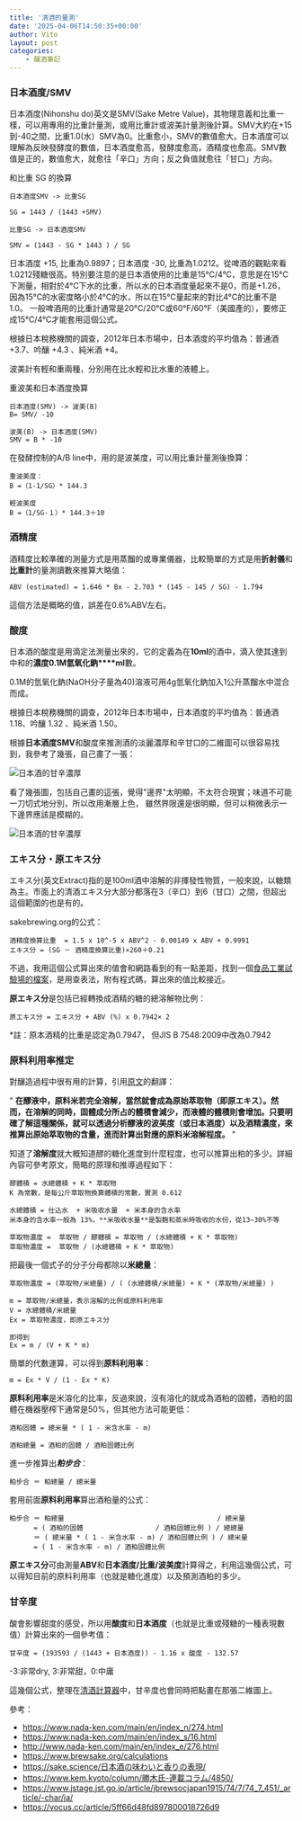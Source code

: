 ```yaml
---
title: '清酒的量測'
date: '2025-04-06T14:50:35+00:00'
author: Vito
layout: post
categories:
    - 釀酒筆記
---
```


### 日本酒度/SMV
日本酒度(Nihonshu do)英文是SMV(Sake Metre Value)，其物理意義和比重一樣，可以用專用的比重計量測，或用比重計或波美計量測後計算。SMV大約在+15到-40之間，比重1.0(水）SMV為0。比重愈小，SMV的數值愈大。日本酒度可以理解為反映發酵度的數值，日本酒度愈高，發酵度愈高，酒精度也愈高。SMV數值是正的，數值愈大，就愈往「辛口」方向；反之負值就愈往「甘口」方向。

和比重 SG 的換算

```
日本酒度SMV -> 比重SG

SG = 1443 / (1443 +SMV)

比重SG -> 日本酒度SMV

SMV = (1443 - SG * 1443 ) / SG
```

日本酒度 +15, 比重為0.9897；日本酒度 -30, 比重為1.0212。從啤酒的觀點來看1.0212殘糖很高。特別要注意的是日本酒使用的比重是15&deg;C/4&deg;C，意思是在15&deg;C下測量，相對於4&deg;C下水的比重，所以水的日本酒度量起來不是0，而是+1.26， 因為15&deg;C的水密度略小於4&deg;C的水，所以在15&deg;C量起來的對比4&deg;C的比重不是1.0。
一般啤酒用的比重計通常是20&deg;C/20&deg;C或60&deg;F/60&deg;F（美國產的），要修正成15&deg;C/4&deg;C才能套用這個公式。

根據日本稅務機關的調查，2012年日本市場中，日本酒度的平圴值為：普通酒 +3.7、吟釀 +4.3 、純米酒 +4。

波美計有輕和重兩種，分別用在比水輕和比水重的液體上。

重波美和日本酒度換算
```
日本酒度(SMV) -> 波美(B)
B= SMV/ -10

波美(B) -> 日本酒度(SMV)
SMV = B * -10
```

在發酵控制的A/B line中，用的是波美度，可以用比重計量測後換算：

```
重波美度：
B =（1-1/SG）* 144.3

輕波美度
B =（1/SG-１）* 144.3＋10　
```

### 酒精度
酒精度比較準確的測量方式是用蒸餾的或專業儀器，比較簡單的方式是用**折射儀**和**比重計**的量測讀數來推算大略值：

```
ABV (estimated) = 1.646 * Bx - 2.703 * (145 - 145 / SG) - 1.794
```

這個方法是概略的值，誤差在0.6%ABV左右。

### 酸度
日本酒的酸度是用滴定法測量出來的，它的定義為在**10ml**的酒中，滴入使其達到中和的**濃度0.1M氫氧化鈉****ml**數。

0.1M的氫氧化鈉(NaOH分子量為40)溶液可用4g氫氧化鈉加入1公升蒸餾水中混合而成。

根據日本稅務機關的調查，2012年日本市場中，日本酒度的平圴值為：普通酒 1.18、吟釀 1.32 、純米酒 1.50。

根據**日本酒度SMV**和酸度來推測酒的淡麗濃厚和辛甘口的二維圖可以很容易找到，我參考了幾張，自己畫了一張：

![日本酒的甘辛濃厚](/brewutils/nihonshu.png)

看了幾張圖，包括自己畫的這張，覺得"邊界"太明顯，不太符合現實；味道不可能一刀切式地分別，所以改用漸層上色，
雖然界限還是很明顯，但可以稍微表示一下邊界應該是模糊的。

![日本酒的甘辛濃厚](/brewutils/nihonshu2.png)

### エキス分・原エキス分
エキス分(英文Extract)指的是100ml酒中溶解的非揮發性物質，一般來說，以糖類為主。市面上的清酒エキス分大部分都落在3（辛口）到6（甘口）之間，但超出這個範圍的也是有的。

sakebrewing.org的公式：
```
酒精度換算比重  = 1.5 x 10^-5 x ABV^2 - 0.00149 x ABV + 0.9991
エキス分 = (SG － 酒精度換算比重)×260＋0.21
```

不過，我用這個公式算出來的值會和網路看到的有一點差距，找到一個[食品工業試驗場的檔案](https://www.gitc.pref.nagano.lg.jp/pdf/gijutujoho/No.237(Shokuhin).pdf)，是用查表法，附有程式碼，算出來的值比較接近。


**原エキス分**是包括已經轉換成酒精的糖的總溶解物比例：

```
原エキス分 = エキス分 + ABV (%) x 0.7942× 2
```
*註：原本酒精的比重是認定為0.7947， 但JIS B 7548:2009中改為0.7942

### 原料利用率推定
對釀造過程中很有用的計算，引用[原文](https://www.jstage.jst.go.jp/article/jbrewsocjapan1915/74/7/74_7_451/_article/-char/ja/)的翻譯：

"
**在醪液中，原料米若完全溶解，當然就會成為原始萃取物（即原エキス）。然而，在溶解的同時，固體成分所占的體積會減少，而液體的體積則會增加。只要明確了解這種關係，就可以透過分析醪液的波美度（或日本酒度）以及酒精濃度，來推算出原始萃取物的含量，進而計算出對應的原料米溶解程度。**
"


知道了**溶解度**就大概知道醪的糖化進度到什麼程度，也可以推算出粕的多少。詳細內容可參考原文，簡略的原理和推導過程如下：

```
醪體積 = 水總體積 + K * 萃取物 
K 為常數，是每公斤萃取物換算體積的常數，實測 0.612

水總體積 = 仕込水  + 米吸收水量  + 米本身的含水率
米本身的含水率一般為 13%，**米吸收水量**是製麴和蒸米時吸收的水份，從13~30%不等

萃取物濃度 =  萃取物 / 醪體積 = 萃取物 / (水總體積 + K * 萃取物)
萃取物濃度 =  萃取物 / (水總體積 + K * 萃取物)
```

把最後一個式子的分子分母都除以**米總量**：

```
萃取物濃度 = (萃取物/米總量) / ( (水總體積/米總量) + K * (萃取物/米總量) )

m = 萃取物/米總量，表示溶解的比例或原料利用率
V = 水總體積/米總量 
Ex = 萃取物濃度，即原エキス分

即得到
Ex = m / (V + K * m)
```

簡單的代數運算，可以得到**原料利用率**：
```
m = Ex * V / (1 - Ex * K)
```
**原料利用率**是米溶化的比率，反過來說，沒有溶化的就成為酒粕的固體，酒粕的固體在機器壓榨下通常是50%，但其他方法可能更低：


```
酒粕固體 = 總米量 * ( 1 - 米含水率 - m)

酒粕總量 = 酒粕的固體 / 酒粕固體比例 
```
進一步推算出***粕步合***：

```
粕步合 ＝ 粕總量 / 總米量
```
套用前面**原料利用率**算出酒粕量的公式：

```
粕步合 ＝ 粕總量                                      / 總米量 
      = ( 酒粕的固體                  / 酒粕固體比例 ) / 總總量
      ＝ ( 總米量 * ( 1 - 米含水率 - m) / 酒粕固體比例 ) / 總米量
      = ( 1 - 米含水率 - m) / 酒粕固體比例
```


**原エキス分**可由測量**ABV**和**日本酒度/比重/波美度**計算得之，利用這幾個公式，可以得知目前的原料利用率（也就是糖化進度）以及預測酒粕的多少。


### 甘辛度

酸會影響甜度的感受，所以用**酸度**和**日本酒度**（也就是比重或殘糖的一種表現數值）計算出來的一個參考值：

```
甘辛度 = (193593 / (1443 + 日本酒度)) - 1.16 x 酸度 - 132.57
```
-3:非常dry, 3:非常甜，0:中庸


這幾個公式，整理在[清酒計算器](https://www.vito.tw/brewutils/sakecal.html)中，甘辛度也會同時把點畫在那張二維圖上。

參考：
- https://www.nada-ken.com/main/en/index_n/274.html
- https://www.nada-ken.com/main/en/index_s/16.html
- http://www.nada-ken.com/main/en/index_e/276.html
- https://www.brewsake.org/calculations
- https://sake.science/日本酒の味わいと香りの表現/
- https://www.kem.kyoto/column/勝木氏-連載コラム/4850/
- https://www.jstage.jst.go.jp/article/jbrewsocjapan1915/74/7/74_7_451/_article/-char/ja/
- https://vocus.cc/article/5ff66d48fd897800018726d9